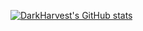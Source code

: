 [![DarkHarvest's GitHub stats](https://github-readme-stats.vercel.app/api?username=vlance11)](https://github.com/anuraghazra/github-readme-stats)
